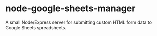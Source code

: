 # node-google-sheets-manager
A small Node/Express server for submitting custom HTML form data to Google Sheets spreadsheets.
